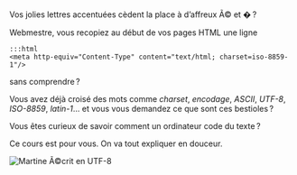 Vos jolies lettres accentuées cèdent la place à d’affreux Ã© et � ?

Webmestre, vous recopiez au début de vos pages HTML une ligne

    :::html
    <meta http-equiv="Content-Type" content="text/html; charset=iso-8859-1"/>

sans comprendre ?

Vous avez déjà croisé des mots comme _charset_, _encodage_, _ASCII_, _UTF-8_,
_ISO-8859_, _latin-1_… et vous vous demandez ce que sont ces bestioles ?

Vous êtes curieux de savoir comment un ordinateur code du texte ?

Ce cours est pour vous. On va tout expliquer en douceur.

![Martine Ã©crit en UTF-8](http://zestedesavoir.com/media/galleries/2945/7421dbcb-90af-48fc-be74-b5b1750e4fb5.jpg)
